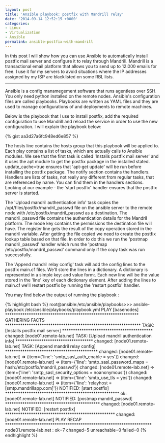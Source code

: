 ```yaml
---
layout: post
title: 'Ansible playbook: postfix with Mandrill relay'
date: '2014-09-14 12:52:15 +0000'
categories:
- Linux
- Virtualization
- Ansible
permalink: ansible-postfix-with-mandrill
---
```


In this post I will show how you can use Ansible to automatically install postfix mail server and configure it to relay through Mandrill. Mandrill is a transactional email platform that allows you to send up to 12.000 emails for free. I use it for my servers to avoid situations where the IP addresses assigned by my ISP are blacklisted on some RBL lists. 

___

Ansible is a config manamegement software that runs agentless over SSH. You only need python installed on the remote nodes. Ansible's configuration files are called playbooks. Playbooks are written as YAML files and they are used to manage configurations of and deployments to remote machines.

Below is the playbook that I use to install postfix, add the required configuration to use Mandrill and reload the service in order to use the new configuration. I will explain the playbook below:

{% gist aa3d27a6fc948ed6e857 %}

The hosts line contains the hosts group that this playbook will be applied to.
Each play contains a list of tasks, which are actually calls to Ansible modules. We see that the first task is called 'Installs postfix mail server' and it uses the apt module to get the postfix package in the installed stated. update_cache=true ensures that 'apt-get update' will be run before installing the postfix package. The notify section contains the handlers. Handlers are lists of tasks, not really any different from regular tasks, that are referenced by name. You can find them in the handlers sections. Looking at our example - the 'start postfix' handler ensures that the postfix server is started. 

The 'Upload mandril authentication info' task copies the /opt/files/postfix/mandril_passwd file on the ansible server to the remote node with /etc/postfix/mandril_passwd as a destination. The mandril_passwd file contains the authentication details for the Mandril platform. The mode key contains the permissions the destination file will have. The register line gets the result of the copy operation stored in the mandril variable. After getting the file copied we need to create the postfix lookup table based on that file. In order to do this we run the 'postmap mandril_passwd' handler which runs the 'postmap /etc/postfix/mandril_passwd' command only if the copy task was run successfully.

The 'Append mandril relay config' task will add the config lines to the postfix main.cf files. We'll store the lines in a dictionary. A dictionary is represented in a simple key: and value form:. Each new line will be the value stored in the 'line' key of each dictionary element. After adding the lines to main.cf we'll restart postfix by running the 'restart postfix' handler. 

You may find below the output of running the playbook : 


{% highlight bash %}
root@ansible:/etc/ansible/playbooks>>> ansible-playbook /etc/ansible/playbooks/playbook.yml
PLAY [basenodes] ************************************************************** 
GATHERING FACTS *************************************************************** 
TASK: [Installs postfix mail server] ******************************************
changed: [node01.remote-lab.net]
TASK: [Upload mandril authentication info] ************************************
changed: [node01.remote-lab.net]
TASK: [Append mandril relay config] *******************************************
changed: [node01.remote-lab.net] => (item={'line': 'smtp_sasl_auth_enable = yes'})
changed: [node01.remote-lab.net] => (item={'line': 'smtp_sasl_password_maps = hash:/etc/postfix/mandril_passwd'})
changed: [node01.remote-lab.net] => (item={'line': 'smtp_sasl_security_options = noanonymous'})
changed: [node01.remote-lab.net] => (item={'line': 'smtp_use_tls = yes'})
changed: [node01.remote-lab.net] => (item={'line': 'relayhost = [smtp.mandrillapp.com]'})
NOTIFIED: [start postfix] *****************************************************
ok: [node01.remote-lab.net]
NOTIFIED: [postmap mandril_passwd] ********************************************
changed: [node01.remote-lab.net]
NOTIFIED: [restart postfix] ***************************************************
changed: [node01.remote-lab.net]
PLAY RECAP ********************************************************************
node01.remote-lab.net      : ok=7    changed=5    unreachable=0    failed=0
{% endhighlight %}
